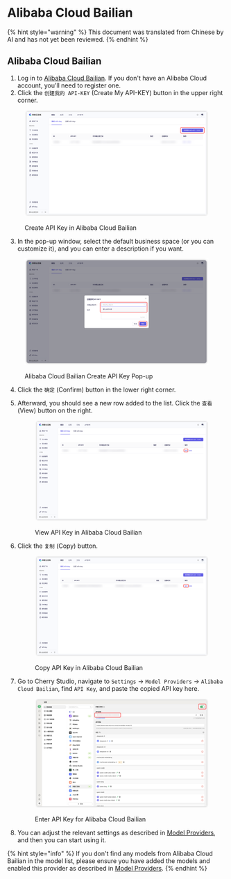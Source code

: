 # Alibaba Cloud Bailian

{% hint style="warning" %}
This document was translated from Chinese by AI and has not yet been reviewed.
{% endhint %}

## Alibaba Cloud Bailian

1. Log in to [Alibaba Cloud Bailian](https://bailian.console.aliyun.com/?tab=model#/api-key). If you don't have an Alibaba Cloud account, you'll need to register one.
2. Click the `创建我的 API-KEY` (Create My API-KEY) button in the upper right corner.

<figure><img src="../../.gitbook/assets/%E9%98%BF%E9%87%8C%E4%BA%91%E7%99%BE%E7%82%BC/%E5%88%9B%E5%BB%BAAPI%E5%AF%86%E9%92%A5.png" alt=""><figcaption><p>Create API Key in Alibaba Cloud Bailian</p></figcaption></figure>

3. In the pop-up window, select the default business space (or you can customize it), and you can enter a description if you want.

<figure><img src="../../.gitbook/assets/%E9%98%BF%E9%87%8C%E4%BA%91%E7%99%BE%E7%82%BC/%E5%88%9B%E5%BB%BAAPI%E5%AF%86%E9%92%A5%E5%BC%B9%E7%AA%97.png" alt=""><figcaption><p>Alibaba Cloud Bailian Create API Key Pop-up</p></figcaption></figure>

4. Click the `确定` (Confirm) button in the lower right corner.
5.  Afterward, you should see a new row added to the list. Click the `查看` (View) button on the right.

    <figure><img src="../../.gitbook/assets/%E9%98%BF%E9%87%8C%E4%BA%91%E7%99%BE%E7%82%BC/%E6%9F%A5%E7%9C%8BAPI%E5%AF%86%E9%92%A5.png" alt=""><figcaption><p>View API Key in Alibaba Cloud Bailian</p></figcaption></figure>
6.  Click the `复制` (Copy) button.

    <figure><img src="../../.gitbook/assets/%E9%98%BF%E9%87%8C%E4%BA%91%E7%99%BE%E7%82%BC/%E5%A4%8D%E5%88%B6API%E5%AF%86%E9%92%A5.png" alt=""><figcaption><p>Copy API Key in Alibaba Cloud Bailian</p></figcaption></figure>
7.  Go to Cherry Studio, navigate to `Settings` → `Model Providers` → `Alibaba Cloud Bailian`, find `API Key`, and paste the copied API key here.

    <figure><img src="../../.gitbook/assets/%E9%98%BF%E9%87%8C%E4%BA%91%E7%99%BE%E7%82%BC/%E5%A1%AB%E5%85%A5API%E5%AF%86%E9%92%A5.png" alt=""><figcaption><p>Enter API Key for Alibaba Cloud Bailian</p></figcaption></figure>
8. You can adjust the relevant settings as described in [Model Providers](../../cherry-studio/preview/settings/providers.md), and then you can start using it.

{% hint style="info" %}
If you don't find any models from Alibaba Cloud Bailian in the model list, please ensure you have added the models and enabled this provider as described in [Model Providers](../../cherry-studio/preview/settings/providers.md).
{% endhint %}
